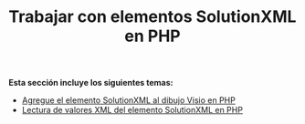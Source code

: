 ﻿---
title: Trabajar con elementos SolutionXML en PHP
type: docs
weight: 110
url: /es/java/working-with-solutionxml-elements-in-php/
---
**Esta sección incluye los siguientes temas:**

- [Agregue el elemento SolutionXML al dibujo Visio en PHP](/diagram/es/java/add-solutionxml-element-to-the-visio-drawing-in-php/)
- [Lectura de valores XML del elemento SolutionXML en PHP](/diagram/es/java/reading-xml-values-from-the-solutionxml-element-in-php/)
